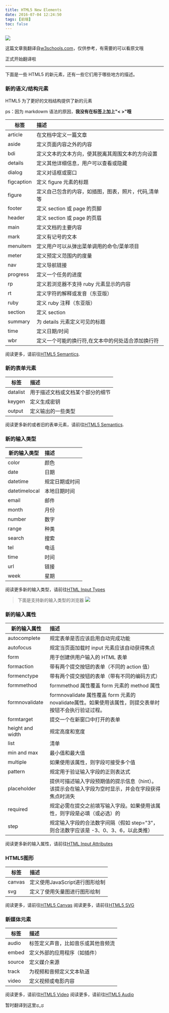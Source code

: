 ```yaml
---
title: HTML5 New Elements
date: 2016-07-04 12:24:50
tags: [前端]  
toc: false 
---
```

![](http://o768r1c9k.bkt.clouddn.com/w3schools.png)

这篇文章我翻译自[w3schools.com](http://www.w3schools.com/)，仅供参考，有需要的可以看原文哦

正式开始翻译啦

<hr>

下面是一些 HTML5 的新元素，还有一些它们用于哪些地方的描述。

### 新的语义/结构元素

HTML5 为了更好的文档结构提供了新的元素

ps：因为 markdowm 语法的原因，**我没有在标签上加上"< >"哦**

| 标签 |         描述          |
|-----|:----------------------|
|article| 在文档中定义一篇文章|
|aside| 定义页面内容之外的内容|
|bdi|  定义文本的文本方向，使其脱离其周围文本的方向设置 |
|details|定义其他详细信息，用户可以查看或隐藏|
|dialog|定义对话框或窗口|
|figcaption|定义 figure 元素的标题  |
|figure|定义自己包含的内容，如插图，图表，照片，代码,清单等|
|footer|   定义 section 或 page 的页脚|
|header|定义 section 或 page 的页眉|
|main|定义文档的主要内容|
| mark| 定义有记号的文本 |
| menuitem|定义用户可以从弹出菜单调用的命令/菜单项目|
|meter| 定义预定义范围内的度量|
|nav| 定义导航链接 |
|progress| 定义一个任务的进度|
| rp|定义若浏览器不支持 ruby 元素显示的内容 |
|   rt  |   定义字符的解释或发音（东亚版）                    |
|   ruby  | 定义 ruby 注释（东亚版）        |
|  section  |      定义 section                 |
|   summary  |    为 details 元素定义可见的标题                   |
|  time   |      定义日期/时间                 |
|  wbr   |   定义一个可能的换行符,在文本中的何处适合添加换行符                    |

阅读更多，请前往[HTML5 Semantics](http://www.w3schools.com/html/html5_semantic_elements.asp).


### 新的表单元素

| 标签 |         描述          |
|-----|:----------------------|
|datalist| 用于描述文档或文档某个部分的细节|
| keygen| 定义生成密钥|
| output| 定义输出的一些类型|

阅读更多新的或者旧的表单元素，请前往[HTML5 Semantics](http://www.w3schools.com/html/html_form_elements.asp).

### 新的输入类型

|新的输入类型|描述|
|-------|:----------|
|color|颜色|
|date|日期|
|datetime|规定日期或时间|
|datetime­local|本地日期时间|
|email|邮件|
|month|月份|
|number|数字|
|range|种类|
|search|搜索|
|tel|电话|
|time|时间|
|url|链接|
|week|星期|

阅读更多新的输入类型，请前往[HTML Input Types](http://www.w3schools.com/html/html_form_input_types.asp)

>下面是支持新的输入类型的浏览器
![](http://o768r1c9k.bkt.clouddn.com/%E6%94%AF%E6%8C%81%E6%96%B0%E7%9A%84%E8%BE%93%E5%85%A5%E7%B1%BB%E5%9E%8B%E7%9A%84%E6%B5%8F%E8%A7%88%E5%99%A8.png)

### 新的输入属性

|新的输入属性|描述|
|-------|:----------|
|autocomplete|规定表单是否应该启用自动完成功能|
|autofocus|规定当页面加载时 input 元素应该自动获得焦点|
|form|用于创建供用户输入的 HTML 表单|
|formaction|带有两个提交按钮的表单（不同的 action 值）|
|formenctype|带有两个提交按钮的表单（带有不同的编码方式）|
|formmethod|formmethod 属性覆盖 form 元素的 method 属性|
|formnovalidate|formnovalidate 属性覆盖 form 元素的 novalidate属性。如果使用该属性，则提交表单时按钮不会执行验证过程。|
|formtarget|提交一个在新窗口中打开的表单|
|height and width|规定高度和宽度|
|list|清单|
|min and max|最小值和最大值|
|multiple|如果使用该属性，则字段可接受多个值|
|pattern|规定用于验证输入字段的正则表达式|
|placeholder|提供可描述输入字段预期值的提示信息（hint）。该提示会在输入字段为空时显示，并会在字段获得焦点时消失|
|required|规定必需在提交之前填写输入字段。如果使用该属性，则字段是必填（或必选）的|
|step|规定输入字段的合法数字间隔（假如 step="3"，则合法数字应该是 -3、0、3、6，以此类推）|

阅读更多新的输入属性，请前往[HTML Input Attributes](http://www.w3schools.com/html/html_form_attributes.asp)


### HTML5图形

|标签|描述|
|-------|:----------|
|canvas|定义使用JavaScript进行图形绘制|
|svg|定义了使用矢量图进行图形绘制|

阅读更多，请前往[HTML5 Canvas](http://www.w3schools.com/html/html5_canvas.asp)
阅读更多，请前往[HTML5 SVG](http://www.w3schools.com/html/html5_svg.asp)

### 新媒体元素

|标签|描述|
|-------|:----------|
|audio|标签定义声音，比如音乐或其他音频流|
|embed|定义外部的应用程序（如插件）|
|source|定义媒介来源|
|track|为视频和音频定义文本轨道|
|video|定义视频或电影内容|

阅读更多，请前往[HTML5 Video](http://www.w3schools.com/html/html5_video.asp)
阅读更多，请前往[HTML5 Audio](http://www.w3schools.com/html/html5_audio.asp)


暂时翻译到这里ಥ_ಥ





